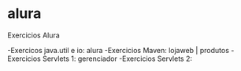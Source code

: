 # alura
Exercicios Alura

-Exercicos java.util e io:  alura
-Exercicios Maven: lojaweb | produtos
-Exercicios Servlets 1: gerenciador
-Exercicios Servlets 2:
